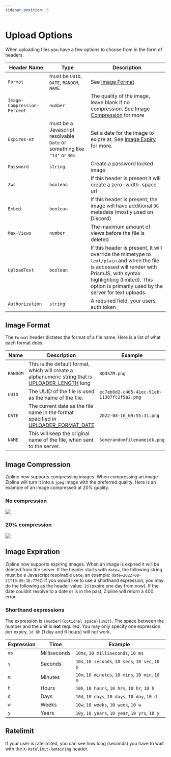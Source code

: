 ```yaml
---
sidebar_position: 3
---
```


# Upload Options

When uploading files you have a few options to choose from in the form of headers.

| Header Name                 | Type                                                                     | Description                                                                                                                                                                                                                        |
| --------------------------- | ------------------------------------------------------------------------ | ---------------------------------------------------------------------------------------------------------------------------------------------------------------------------------------------------------------------------------- |
| `Format`                    | must be `UUID`, `DATE`, `RANDOM`, `NAME`                                 | See [Image Format](#image-format)                                                                                                                                                                                                  |
| `Image-Compression-Percent` | `number`                                                                 | The quality of the image, leave blank if no compression. See [Image Compression](#image-compression) for more                                                                                                                      |
| `Expires-At`                | must be a Javascript resolvable `Date` or something like `"1d"` or `30m` | Set a date for the image to exipre at. See [Image Expiry](#image-expiration) for more.                                                                                                                                             |
| `Password`                  | `string`                                                                 | Create a password locked image                                                                                                                                                                                                     |
| `Zws`                       | `boolean`                                                                | If this header is present it will create a zero-width-space url                                                                                                                                                                    |
| `Embed`                     | `boolean`                                                                | If this header is present, the image will have additional `OG` metadata (mostly used on Discord)                                                                                                                                   |
| `Max-Views`                 | `number`                                                                 | The maximum amount of views before the file is deleted                                                                                                                                                                             |
| `UploadText`                | `boolean`                                                                | If this header is present, it will override the mimetype to `text/plain` and when the file is accessed will render with PrismJS, with syntax highlighting (limited). This option is primarily used by the server for text uploads. |
| `Authorization`             | `string`                                                                 | A required field, your users auth token                                                                                                                                                                                            |

## Image Format

The `Format` header dictates the format of a file name. Here is a list of what each format does.

| Name     | Description                                                                                                                               | Example                                    |
| -------- | ----------------------------------------------------------------------------------------------------------------------------------------- | ------------------------------------------ |
| `RANDOM` | This is the default format, which will create a alphanumeric string that is [UPLOADER_LENGTH](/docs/config/uploader#uploader_length) long | `8QdSZM.png`                               |
| `UUID`   | The UUID of the file is used as the name of the file.                                                                                     | `ec7eb6d2-c405-41ec-91eb-11387fc2f9a2.png` |
| `DATE`   | The current date as the file name in the format specified in [UPLOADER_FORMAT_DATE](/docs/config/uploader#)                               | `2022-08-16_09:55:31.png`                  |
| `NAME`   | This will keep the original name of the file, when sent to the server.                                                                    | `Somerandomfilenameidk.png`                |

## Image Compression

Zipline now supports compressing images. When compressing an image Zipline will turn it into a `jpeg` image with the preferred quality. Here is an example of an image compressed at 20% quality.

### No compression

![](/guides/compression-100.png)

### 20% compression

![](/guides/compression-20.png)

## Image Expiration

Zipline now supports expiring images.
When an image is expired it will be deleted from the server.
If the header starts with `date=`, the following string must be a Javascript resolvable `Date`, an example: `date=2022-08-21T19:26:16.779Z`.
If you would like to use a shorthand expression, you may do the following as the header value: `1d` (expire one day from now).
If the date couldnt resolve to a date or is in the past, Zipline will return a 400 error.

### Shorthand expressions

The expression is `{number}{optional space}{unit}`. The space between the number and the unit is **not** required. You may only specify one expression per expiry, `1d 6h` (1 day and 6 hours) will not work.

| Expression | Time         | Example                                          |
| ---------- | ------------ | ------------------------------------------------ |
| `ms`       | Milliseconds | `10ms`, `10 milliseconds`, `10 ms`               |
| `s`        | Seconds      | `10s`, `10 seconds`, `10 secs`, `10 sec`, `10 s` |
| `m`        | Minutes      | `10m`, `10 minutes`, `10 mins`, `10 min`, `10 m` |
| `h`        | Hours        | `10h`, `10 hours`, `10 hrs`, `10 hr`, `10 h`     |
| `d`        | Days         | `10d`, `10 days`, `10 days`, `10 day`, `10 d`    |
| `w`        | Weeks        | `10w`, `10 weeks`, `10 week`, `10 w`             |
| `y`        | Years        | `10y`, `10 years`, `10 year`, `10 yrs`, `10 y`   |

## Ratelimit

If your user is ratelimited, you can see how long (seconds) you have to wait with the `X-Ratelimit-Remaining` header.
